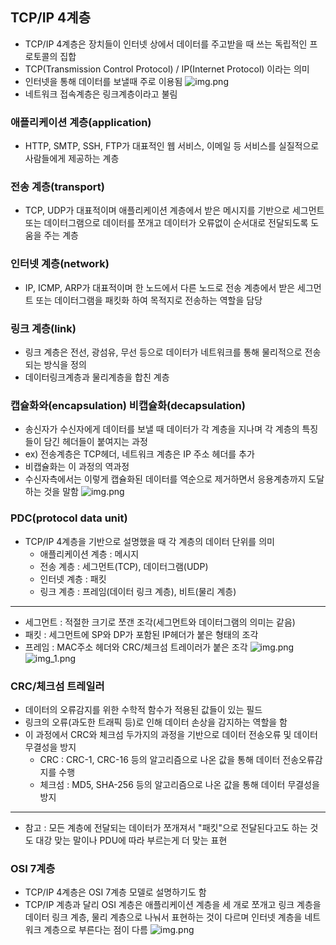 ## TCP/IP 4계층
- TCP/IP 4계층은 장치들이 인터넷 상에서 데이터를 주고받을 때 쓰는 독립적인 프로토콜의 집합
- TCP(Transmission Control Protocol) / IP(Internet Protocol) 이라는 의미
- 인터넷을 통해 데이터를 보낼때 주로 이용됨
![img.png](../img/img_13.png)
- 네트워크 접속계층은 링크계층이라고 불림

### 애플리케이션 계층(application)
- HTTP, SMTP, SSH, FTP가 대표적인 웹 서비스, 이메일 등 서비스를 실질적으로 사람들에게 제공하는 계층

### 전송 계층(transport)
- TCP, UDP가 대표적이며 애플리케이션 계층에서 받은 메시지를 기반으로 세그먼트 또는
데이터그램으로 데이터를 쪼개고 데이터가 오류없이 순서대로 전달되도록 도움을 주는 계층

### 인터넷 계층(network)
- IP, ICMP, ARP가 대표적이며 한 노드에서 다른 노드로 전송 계층에서 받은 세그먼트 또는
데이터그램을 패킷화 하여 목적지로 전송하는 역할을 담당

### 링크 계층(link)
- 링크 계층은 전선, 광섬유, 무선 등으로 데이터가 네트워크를 통해 물리적으로 전송되는
방식을 정의
- 데이터링크계층과 물리계층을 합친 계층

### 캡슐화와(encapsulation) 비캡슐화(decapsulation)
- 송신자가 수신자에게 데이터를 보낼 때 데이터가 각 계층을 지나며 각 계층의 특징들이 담긴 헤더들이 붙여지는 과정
- ex) 전송계층은 TCP헤더, 네트워크 계층은 IP 주소 헤더를 추가
- 비캡슐화는 이 과정의 역과정
- 수신자측에서는 이렇게 캡슐화된 데이터를 역순으로 제거하면서 응용계층까지 도달하는 것을 말함
![img.png](../img/img_14.png)

### PDC(protocol data unit)
- TCP/IP 4계층을 기반으로 설명했을 때 각 계층의 데이터 단위를 의미
  - 애플리케이션 계층 : 메시지
  - 전송 계층 : 세그먼트(TCP), 데이터그램(UDP)
  - 인터넷 계층 : 패킷
  - 링크 계층 : 프레임(데이터 링크 계층), 비트(물리 계층)
---
- 세그먼트 : 적절한 크기로 쪼갠 조각(세그먼트와 데이터그램의 의미는 같음)
- 패킷 : 세그먼트에 SP와 DP가 포함된 IP헤더가 붙은 형태의 조각
- 프레임 : MAC주소 헤더와 CRC/체크섬 트레이러가 붙은 조각
![img.png](../img/img_15.png)
![img_1.png](../img/img_16.png)

### CRC/체크섬 트레일러
- 데이터의 오류감지를 위한 수학적 함수가 적용된 값들이 있는 필드
- 링크의 오류(과도한 트래픽 등)로 인해 데이터 손상을 감지하는 역할을 함
- 이 과정에서 CRC와 체크섬 두가지의 과정을 기반으로 데이터 전송오류 및 데이터 무결성을 방지
  - CRC : CRC-1, CRC-16 등의 알고리즘으로 나온 값을 통해 데이터 전송오류감지를 수행
  - 체크섬 : MD5, SHA-256 등의 알고리즘으로 나온 값을 통해 데이터 무결성을 방지
---
- 참고 : 모든 계층에 전달되는 데이터가 쪼개져서 "패킷"으로 전달된다고도 하는 것도 대강 맞는 말이나
PDU에 따라 부르는게 더 맞는 표현

### OSI 7계층
- TCP/IP 4계층은 OSI 7계층 모델로 설명하기도 함
- TCP/IP 계층과 달리 OSI 계층은 애플리케이션 계층을 세 개로 쪼개고 링크 계층을 데이터 링크 계층,
물리 계층으로 나눠서 표현하는 것이 다르며 인터넷 계층을 네트워크 계층으로 부른다는 점이 다름
![img.png](../img/img_17.png)
